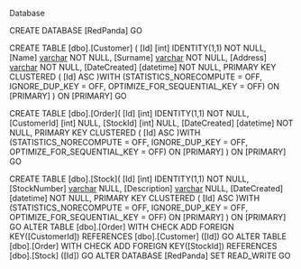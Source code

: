 Database
 
CREATE DATABASE [RedPanda] 
GO
 
CREATE TABLE [dbo].[Customer]
(
	[Id] [int] IDENTITY(1,1) NOT NULL,
	[Name] [varchar](50) NOT NULL,
	[Surname] [varchar](50) NOT NULL,
	[Address] [varchar](100) NOT NULL,
	[DateCreated] [datetime] NOT NULL,
PRIMARY KEY CLUSTERED 
(
	[Id] ASC
)WITH (STATISTICS_NORECOMPUTE = OFF, IGNORE_DUP_KEY = OFF, OPTIMIZE_FOR_SEQUENTIAL_KEY = OFF) ON [PRIMARY]
) ON [PRIMARY]
GO


CREATE TABLE [dbo].[Order](
	[Id] [int] IDENTITY(1,1) NOT NULL,
	[CustomerId] [int] NULL,
	[StockId] [int] NULL,
	[DateCreated] [datetime] NOT NULL,
PRIMARY KEY CLUSTERED 
(
	[Id] ASC
)WITH (STATISTICS_NORECOMPUTE = OFF, IGNORE_DUP_KEY = OFF, OPTIMIZE_FOR_SEQUENTIAL_KEY = OFF) ON [PRIMARY]
) ON [PRIMARY]
GO

CREATE TABLE [dbo].[Stock](
	[Id] [int] IDENTITY(1,1) NOT NULL,
	[StockNumber] [varchar](20) NULL,
	[Description] [varchar](100) NULL,
	[DateCreated] [datetime] NOT NULL,
PRIMARY KEY CLUSTERED 
(
	[Id] ASC
)WITH (STATISTICS_NORECOMPUTE = OFF, IGNORE_DUP_KEY = OFF, OPTIMIZE_FOR_SEQUENTIAL_KEY = OFF) ON [PRIMARY]
) ON [PRIMARY]
GO
ALTER TABLE [dbo].[Order]  WITH CHECK ADD FOREIGN KEY([CustomerId])
REFERENCES [dbo].[Customer] ([Id])
GO
ALTER TABLE [dbo].[Order]  WITH CHECK ADD FOREIGN KEY([StockId])
REFERENCES [dbo].[Stock] ([Id])
GO
ALTER DATABASE [RedPanda] SET  READ_WRITE 
GO
